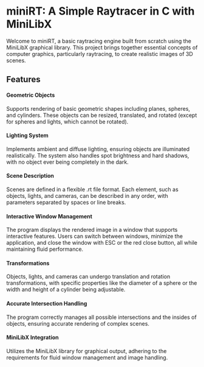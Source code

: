 # miniRT: A Simple Raytracer in C with MiniLibX
Welcome to miniRT, a basic raytracing engine built from scratch using the MiniLibX graphical library. This project brings together essential concepts of computer graphics, particularly raytracing, to create realistic images of 3D scenes.


## Features
#### Geometric Objects
Supports rendering of basic geometric shapes including planes, spheres, and cylinders. These objects can be resized, translated, and rotated (except for spheres and lights, which cannot be rotated).
#### Lighting System
Implements ambient and diffuse lighting, ensuring objects are illuminated realistically. The system also handles spot brightness and hard shadows, with no object ever being completely in the dark.
#### Scene Description
Scenes are defined in a flexible .rt file format. Each element, such as objects, lights, and cameras, can be described in any order, with parameters separated by spaces or line breaks.
#### Interactive Window Management
The program displays the rendered image in a window that supports interactive features. Users can switch between windows, minimize the application, and close the window with ESC or the red close button, all while maintaining fluid performance.
#### Transformations
Objects, lights, and cameras can undergo translation and rotation transformations, with specific properties like the diameter of a sphere or the width and height of a cylinder being adjustable.
#### Accurate Intersection Handling
The program correctly manages all possible intersections and the insides of objects, ensuring accurate rendering of complex scenes.
#### MiniLibX Integration
Utilizes the MiniLibX library for graphical output, adhering to the requirements for fluid window management and image handling.

